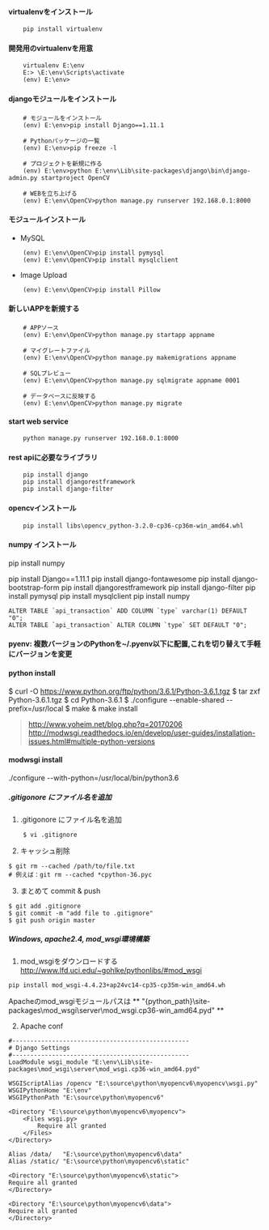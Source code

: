 #### virtualenvをインストール
```
    pip install virtualenv
```

#### 開発用のvirtualenvを用意
```
    virtualenv E:\env
    E:> \E:\env\Scripts\activate
    (env) E:\env>
```

#### djangoモジュールをインストール
```
    # モジュールをインストール
    (env) E:\env>pip install Django==1.11.1

    # Pythonパッケージの一覧
    (env) E:\env>pip freeze -l

    # プロジェクトを新規に作る
    (env) E:\env>python E:\env\Lib\site-packages\django\bin\django-admin.py startproject OpenCV

    # WEBを立ち上げる
    (env) E:\env\OpenCV>python manage.py runserver 192.168.0.1:8000
```

#### モジュールインストール
+ MySQL
```
    (env) E:\env\OpenCV>pip install pymysql
    (env) E:\env\OpenCV>pip install mysqlclient
```

+ Image Upload
```
    (env) E:\env\OpenCV>pip install Pillow
```

#### 新しいAPPを新規する
```
    # APPソース
    (env) E:\env\OpenCV>python manage.py startapp appname

    # マイグレートファイル
    (env) E:\env\OpenCV>python manage.py makemigrations appname

    # SQLプレビュー
    (env) E:\env\OpenCV>python manage.py sqlmigrate appname 0001

    # データベースに反映する
    (env) E:\env\OpenCV>python manage.py migrate
```

#### start web service
```
    python manage.py runserver 192.168.0.1:8000
```


#### rest apiに必要なライブラリ
```
    pip install django
    pip install djangorestframework
    pip install django-filter
```

#### opencvインストール
```
    pip install libs\opencv_python-3.2.0-cp36-cp36m-win_amd64.whl
```

#### numpy インストール
pip install numpy

pip install Django==1.11.1
pip install django-fontawesome
pip install django-bootstrap-form
pip install djangorestframework
pip install django-filter
pip install pymysql
pip install mysqlclient
pip install numpy



```
ALTER TABLE `api_transaction` ADD COLUMN `type` varchar(1) DEFAULT "0";
ALTER TABLE `api_transaction` ALTER COLUMN `type` SET DEFAULT "0";
```



#### pyenv: 複数バージョンのPythonを~/.pyenv以下に配置,これを切り替えて手軽にバージョンを変更




#### python install
$ curl -O https://www.python.org/ftp/python/3.6.1/Python-3.6.1.tgz
$ tar zxf Python-3.6.1.tgz
$ cd Python-3.6.1
$ ./configure --enable-shared --prefix=/usr/local
$ make & make install
> http://www.yoheim.net/blog.php?q=20170206
  http://modwsgi.readthedocs.io/en/develop/user-guides/installation-issues.html#multiple-python-versions


#### modwsgi install
./configure --with-python=/usr/local/bin/python3.6







##### .gitigonore にファイル名を追加

1.  .gitigonore にファイル名を追加
```
    $ vi .gitignore
```
2. キャッシュ削除

```
$ git rm --cached /path/to/file.txt
# 例えば：git rm --cached *cpython-36.pyc
```

3. まとめて commit & push
```
$ git add .gitignore
$ git commit -m "add file to .gitignore"
$ git push origin master
```




##### Windows, apache2.4, mod_wsgi環境構築

1. mod_wsgiをダウンロードする
http://www.lfd.uci.edu/~gohlke/pythonlibs/#mod_wsgi
```
pip install mod_wsgi-4.4.23+ap24vc14-cp35-cp35m-win_amd64.wh
```
Apacheのmod_wsgiモジュールパスは ** "{python_path}\site-packages\mod_wsgi\server\mod_wsgi.cp36-win_amd64.pyd" **

2. Apache conf
```
#-------------------------------------------------
# Django Settings
#-------------------------------------------------
LoadModule wsgi_module "E:\env\Lib\site-packages\mod_wsgi\server\mod_wsgi.cp36-win_amd64.pyd"

WSGIScriptAlias /opencv "E:\source\python\myopencv6\myopencv\wsgi.py"
WSGIPythonHome "E:\env"
WSGIPythonPath "E:\source\python\myopencv6"

<Directory "E:\source\python\myopencv6\myopencv">
	<Files wsgi.py>
		Require all granted
	</Files>
</Directory>

Alias /data/   "E:\source\python\myopencv6\data"
Alias /static/ "E:\source\python\myopencv6\static"

<Directory "E:\source\python\myopencv6\static">
Require all granted
</Directory>

<Directory "E:\source\python\myopencv6\data">
Require all granted
</Directory>
```



